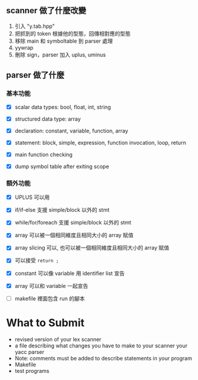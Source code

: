## scanner 做了什麼改變
1. 引入 "y.tab.hpp"
2. 把抓到的 token 根據他的型態，回傳相對應的型態 
3. 移除 main 和 symboltable 到 parser 處理
4. yywrap
5. 刪除 sign，parser 加入 uplus, uminus


## parser 做了什麼
### 基本功能
- [x] scalar data types: bool, float, int, string
- [x] structured data type: array
- [x] declaration: constant, variable, function, array
- [x] statement: block, simple, expression, function invocation, loop, return
- [x] main function checking
- [x] dump symbol table after exiting scope


### 額外功能
- [x] UPLUS 可以用
- [x] if/if-else 支援 simple/block 以外的 stmt
- [x] while/for/foreach 支援 simple/block 以外的 stmt
- [x] array 可以被一個相同維度且相同大小的 array 賦值
- [x] array slicing 可以, 也可以被一個相同維度且相同大小的 array 賦值
- [x] 可以接受 `return ;`
- [x] constant 可以像 variable 用 identifier list 宣告
- [x] array 可以和 variable 一起宣告



- [ ] makefile 裡面包含 run 的腳本



# What to Submit
* revised version of your lex scanner
* a file describing what changes you have to make to your scanner your yacc parser
*  Note: comments must be added to describe statements in your program
* Makefile
* test programs